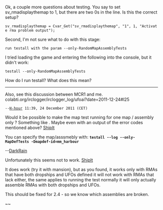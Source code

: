 Ok, a couple more questions about testing. You say to set
sv_rmadisplaythemap to 1, but there are two 0s in the line. Is this the
correct setup?

`sv_rmadisplaythemap = Cvar_Get("sv_rmadisplaythemap", "1", 1, "Activate rma problem output");`

Second, I'm not sure what to do with this stage:

`run testall with the param --only-RandomMapAssemblyTests `

I tried loading the game and entering the following into the console,
but it didn't work:

`testall --only-RandomMapAssemblyTests`

How do I run testall? What does this mean?

------------------------------------------------------------------------

Also, see this discussion between MCR1 and me.
colabti.org/irclogger/irclogger_log/ufoai?date=2011-12-24#l25

`--`[`H-hour`](User:H-hour "wikilink")` 11:39, 24 December 2011 (CET)`

Would it be possible to make the map test running for one map / assembly
only ? Something like . Maybe even with an output of the error codes
mentioned above? [ShipIt](User:ShipIt "wikilink")


You can specify the map/asssmebly with:
<b>`testall --log --only-MapDefTests -Dmapdef-id=mm_harbour`</b>

--[DarkRain](User:DarkRain "wikilink")


Unfortunately this seems not to work. [ShipIt](User:ShipIt "wikilink")


It does work (try it with mansion), but as you found, it works only with
RMAs that have both dropships and UFOs defined it will not work with
RMAs that lack either, the same applies to running the test normally it
will only actually assemble RMAs with both dropships and UFOs.

This should be fixed for 2.4 - so we know which assemblies are broken.

\~\~
